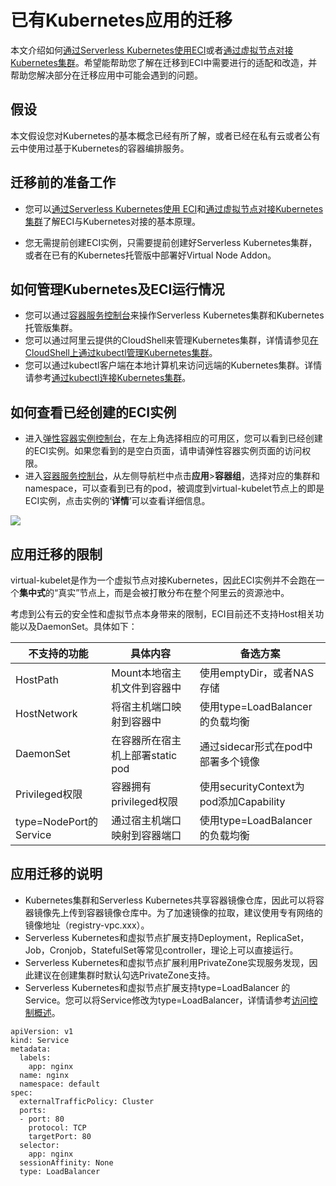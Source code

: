 # 已有Kubernetes应用的迁移

本文介绍如何[通过Serverless Kubernetes使用ECI]()或者[通过虚拟节点对接Kubernetes集群]()。希望能帮助您了解在迁移到ECI中需要进行的适配和改造，并帮助您解决部分在迁移应用中可能会遇到的问题。

## 假设

本文假设您对Kubernetes的基本概念已经有所了解，或者已经在私有云或者公有云中使用过基于Kubernetes的容器编排服务。

## 迁移前的准备工作

-   您可以[通过Serverless Kubernetes使用 ECI]()和[通过虚拟节点对接Kubernetes集群]()了解ECI与Kubernetes对接的基本原理。

-   您无需提前创建ECI实例，只需要提前创建好Serverless Kubernetes集群，或者在已有的Kubernetes托管版中部署好Virtual Node Addon。


## 如何管理Kubernetes及ECI运行情况

-   您可以通过[容器服务控制台](https://cs.console.aliyun.com/)来操作Serverless Kubernetes集群和Kubernetes托管版集群。
-   您可以通过阿里云提供的CloudShell来管理Kubernetes集群，详情请参见[在CloudShell上通过kubectl管理Kubernetes集群](/cn.zh-CN/Kubernetes集群用户指南/集群管理/连接集群/在CloudShell上通过kubectl管理Kubernetes集群.md)。
-   您可以通过kubectl客户端在本地计算机来访问远端的Kubernetes集群。详情请参考[通过kubectl连接Kubernetes集群](/cn.zh-CN/Kubernetes集群用户指南/集群管理/连接集群/通过kubectl连接Kubernetes集群.md)。

## 如何查看已经创建的ECI实例

-   进入[弹性容器实例控制台](https://eci.console.aliyun.com)，在左上角选择相应的可用区，您可以看到已经创建的ECI实例。如果您看到的是空白页面，请申请弹性容器实例页面的访问权限。
-   进入[容器服务控制台](https://cs.console.aliyun.com/)，从左侧导航栏中点击**应用**\>**容器组**，选择对应的集群和namespace，可以查看到已有的pod，被调度到virtual-kubelet节点上的即是ECI实例，点击实例的‘**详情**’可以查看详细信息。

![](http://docs-aliyun.cn-hangzhou.oss.aliyun-inc.com/assets/pic/140797/cn_zh/1570607472780/eci-pod.png)

## 应用迁移的限制

virtual-kubelet是作为一个虚拟节点对接Kubernetes，因此ECI实例并不会跑在一个**集中式**的“真实”节点上，而是会被打散分布在整个阿里云的资源池中。

考虑到公有云的安全性和虚拟节点本身带来的限制，ECI目前还不支持Host相关功能以及DaemonSet。具体如下：

|不支持的功能|具体内容|备选方案|
|------|----|----|
|HostPath|Mount本地宿主机文件到容器中|使用emptyDir，或者NAS存储|
|HostNetwork|将宿主机端口映射到容器中|使用type=LoadBalancer的负载均衡|
|DaemonSet|在容器所在宿主机上部署static pod|通过sidecar形式在pod中部署多个镜像|
|Privileged权限|容器拥有privileged权限|使用securityContext为pod添加Capability|
|type=NodePort的Service|通过宿主机端口映射到容器端口|使用type=LoadBalancer的负载均衡|

## 应用迁移的说明

-   Kubernetes集群和Serverless Kubernetes共享容器镜像仓库，因此可以将容器镜像先上传到容器镜像仓库中。为了加速镜像的拉取，建议使用专有网络的镜像地址（registry-vpc.xxx）。
-   Serverless Kubernetes和虚拟节点扩展支持Deployment，ReplicaSet，Job，Cronjob，StatefulSet等常见controller，理论上可以直接运行。
-   Serverless Kubernetes和虚拟节点扩展利用PrivateZone实现服务发现，因此建议在创建集群时默认勾选PrivateZone支持。
-   Serverless Kubernetes和虚拟节点扩展支持type=LoadBalancer 的Service。您可以将Service修改为type=LoadBalancer，详情请参考[访问控制概述](https://help.aliyun.com/document_detail/85979.html?spm=a2c4g.11186623.6.643.53be555cua9npz)。

```
apiVersion: v1
kind: Service
metadata:
  labels:
    app: nginx
  name: nginx
  namespace: default
spec:
  externalTrafficPolicy: Cluster
  ports:
  - port: 80
    protocol: TCP
    targetPort: 80
  selector:
    app: nginx
  sessionAffinity: None
  type: LoadBalancer
```

